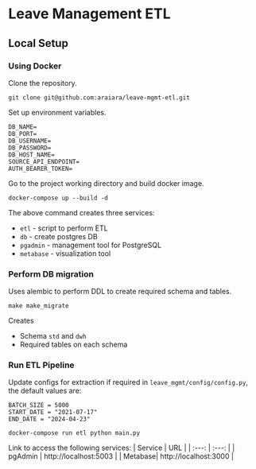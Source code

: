 # Leave Management ETL
## Local Setup
### Using Docker
Clone the repository.
```
git clone git@github.com:araiara/leave-mgmt-etl.git
```
Set up environment variables.
```
DB_NAME=
DB_PORT=
DB_USERNAME=
DB_PASSWORD=
DB_HOST_NAME=
SOURCE_API_ENDPOINT=
AUTH_BEARER_TOKEN=
```
Go to the project working directory and build docker image.
```
docker-compose up --build -d
```
The above command creates three services:
- `etl` - script to perform ETL
- `db` - create postgres DB
- `pgadmin` - management tool for PostgreSQL
- `metabase` - visualization tool

### Perform DB migration
Uses alembic to perform DDL to create required schema and tables.
```
make make_migrate
```
Creates 
- Schema `std` and `dwh`
- Required tables on each schema

### Run ETL Pipeline
Update configs for extraction if required in `leave_mgmt/config/config.py`, the default values are:
```
BATCH_SIZE = 5000
START_DATE = "2021-07-17"
END_DATE = "2024-04-23"
```
```
docker-compose run etl python main.py
```
Link to access the following services:
| Service | URL   |
| :---:   | :---: |
| pgAdmin | http://localhost:5003 |
| Metabase| http://localhost:3000 |
